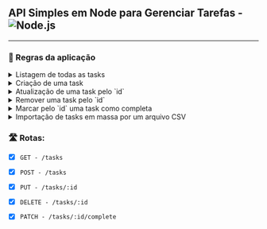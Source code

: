 ##  API Simples em Node para Gerenciar Tarefas - <img src="https://img.shields.io/badge/-Node.js-000000?style=flat&amp;logo=node.js&amp;logoColor=339933" alt="Node.js">
-------------

### 📜 Regras da aplicação


<details>
  <summary>Listagem de todas as tasks</summary>
    Deve ser possível listar todas as tasks salvas no banco de dados.
    Também deve ser possível realizar uma busca, filtrando as tasks pelo `title` e `description`
</details>
<details>
  <summary>Criação de uma task</summary>
 Deve ser possível criar uma task no banco de dados, enviando os campos `title` e `description` por meio do `body` da requisição.
    Ao criar uma task, os campos: `id`, `created_at`, `updated_at` e `completed_at` devem ser preenchidos automaticamente, conforme a orientação das propriedades acima.
</details>

<details>
  <summary>Atualização de uma task pelo `id`</summary>
    Deve ser possível atualizar uma task pelo `id`.
    No `body` da requisição, deve receber somente o `title` e/ou `description` para serem atualizados.
    Se for enviado somente o `title`, significa que o `description` não pode ser atualizado e vice-versa.
    Antes de realizar a atualização, deve ser feito uma validação se o `id` pertence a uma task salva no banco de dados.
</details>



<details>
  <summary>Remover uma task pelo `id`</summary>
    Deve ser possível remover uma task pelo `id`.
    Antes de realizar a remoção, deve ser feito uma validação se o `id` pertence a uma task salva no banco de dados.
</details>

<details>
  <summary>Marcar pelo `id` uma task como completa</summary>
 Deve ser possível marcar a task como completa ou não. Isso significa que se a task estiver concluída, deve voltar ao seu estado “normal”.
Antes da alteração, deve ser feito uma validação se o `id` pertence a uma task salva no banco de dados.
</details>


<details>
  <summary>Importação de tasks em massa por um arquivo CSV</summary>
 Ler dados do arquivo csv e popular no nosso banco em json
</details>




### 🛣️  Rotas: 
- [x] `GET - /tasks`

- [x] `POST - /tasks`
    
- [x] `PUT - /tasks/:id`
    
- [x] `DELETE - /tasks/:id`
    
- [x] `PATCH - /tasks/:id/complete`

   
